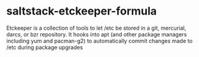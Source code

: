 # saltstack-etckeeper-formula
   Etckeeper is a collection of tools to let /etc be stored in a git, mercurial, darcs, or bzr repository. It hooks into apt (and other package managers including yum and pacman-g2) to automatically commit changes made to /etc during package upgrades
